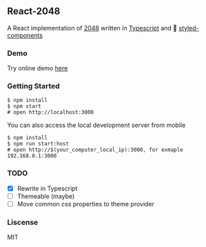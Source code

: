 ## React-2048

A React implementation of [2048](https://github.com/gabrielecirulli/2048) written in [Typescript](https://www.typescriptlang.org/) and 💅 [styled-components](https://styled-components.com)

### Demo

Try online demo [here](https://kwrush.github.io/react-2048/)

### Getting Started

```shell
$ npm install
$ npm start
# open http://localhost:3000
```

You can also access the local development server from mobile

```shell
$ npm install
$ npm run start:host
# open http://$(your_computer_local_ip):3000, for exmaple 192.168.0.1:3000
```

### TODO

- [x] Rewrite in Typescript
- [ ] Themeable (maybe)
- [ ] Move common css properties to theme provider

### Liscense

MIT
